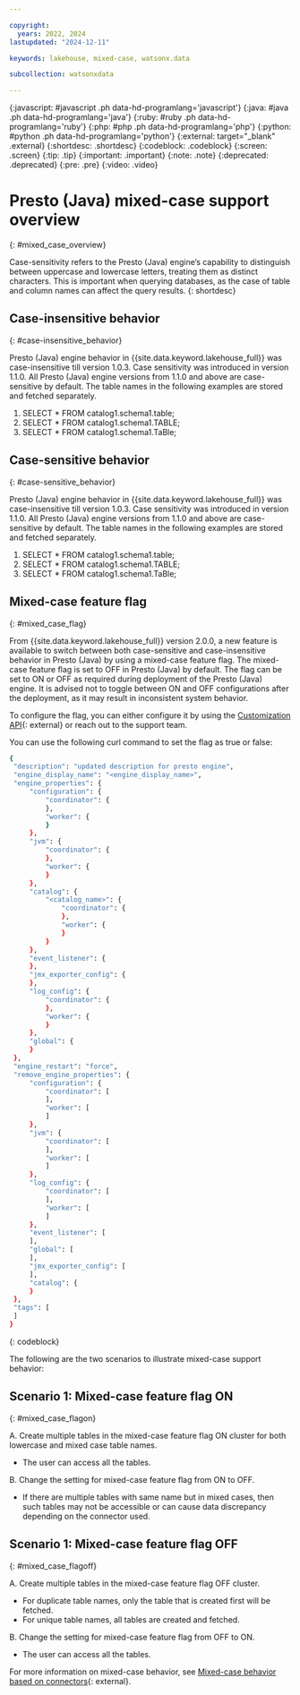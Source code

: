 ```yaml
---

copyright:
  years: 2022, 2024
lastupdated: "2024-12-11"

keywords: lakehouse, mixed-case, watsonx.data

subcollection: watsonxdata

---
```


{:javascript: #javascript .ph data-hd-programlang='javascript'}
{:java: #java .ph data-hd-programlang='java'}
{:ruby: #ruby .ph data-hd-programlang='ruby'}
{:php: #php .ph data-hd-programlang='php'}
{:python: #python .ph data-hd-programlang='python'}
{:external: target="_blank" .external}
{:shortdesc: .shortdesc}
{:codeblock: .codeblock}
{:screen: .screen}
{:tip: .tip}
{:important: .important}
{:note: .note}
{:deprecated: .deprecated}
{:pre: .pre}
{:video: .video}

# Presto (Java) mixed-case support overview
{: #mixed_case_overview}

Case-sensitivity refers to the Presto (Java) engine’s capability to distinguish between uppercase and lowercase letters, treating them as distinct characters. This is important when querying databases, as the case of table and column names can affect the query results.
{: shortdesc}

## Case-insensitive behavior
{: #case-insensitive_behavior}

Presto (Java) engine behavior in {{site.data.keyword.lakehouse_full}} was case-insensitive till version 1.0.3. Case sensitivity was introduced in version 1.1.0. All Presto (Java) engine versions from 1.1.0 and above are case-sensitive by default. The table names in the following examples are stored and fetched separately.

1. SELECT * FROM catalog1.schema1.table;
2. SELECT * FROM catalog1.schema1.TABLE;
3. SELECT * FROM catalog1.schema1.TaBle;

## Case-sensitive behavior
{: #case-sensitive_behavior}

Presto (Java) engine behavior in {{site.data.keyword.lakehouse_full}} was case-insensitive till version 1.0.3. Case sensitivity was introduced in version 1.1.0. All Presto (Java) engine versions from 1.1.0 and above are case-sensitive by default. The table names in the following examples are stored and fetched separately.

1. SELECT * FROM catalog1.schema1.table;
2. SELECT * FROM catalog1.schema1.TABLE;
3. SELECT * FROM catalog1.schema1.TaBle;

## Mixed-case feature flag
{: #mixed_case_flag}

From {{site.data.keyword.lakehouse_full}} version 2.0.0, a new feature is available to switch between both case-sensitive and case-insensitive behavior in Presto (Java) by using a mixed-case feature flag. The mixed-case feature flag is set to OFF in Presto (Java) by default. The flag can be set to ON or OFF as required during deployment of the Presto (Java) engine. It is advised not to toggle between ON and OFF configurations after the deployment, as it may result in inconsistent system behavior.

To configure the flag, you can either configure it by using the [Customization API](https://cloud.ibm.com/apidocs/watsonxdata-software#update-presto-engine){: external} or reach out to the support team.

You can use the following curl command to set the flag as true or false:

   ```bash
   {
	"description": "updated description for presto engine",
	"engine_display_name": "<engine_display_name>",
	"engine_properties": {
		"configuration": {
			"coordinator": {
			},
			"worker": {
			}
		},
		"jvm": {
			"coordinator": {
			},
			"worker": {
			}
		},
		"catalog": {
			"<catalog_name>": {
				"coordinator": {
				},
				"worker": {
				}
			}
		},
		"event_listener": {
		},
		"jmx_exporter_config": {
		},
		"log_config": {
			"coordinator": {
			},
			"worker": {
			}
		},
		"global": {
		}
	},
	"engine_restart": "force",
	"remove_engine_properties": {
		"configuration": {
			"coordinator": [
			],
			"worker": [
			]
		},
		"jvm": {
			"coordinator": [
			],
			"worker": [
			]
		},
		"log_config": {
			"coordinator": [
			],
			"worker": [
			]
		},
		"event_listener": [
		],
		"global": [
		],
		"jmx_exporter_config": [
		],
		"catalog": {
		}
	},
	"tags": [
	]
}
   ```
   {: codeblock}

The following are the two scenarios to illustrate mixed-case support behavior:

## Scenario 1: Mixed-case feature flag ON
{: #mixed_case_flagon}

A. Create multiple tables in the mixed-case feature flag ON cluster for both lowercase and mixed case table names.
* The user can access all the tables.

B. Change the setting for mixed-case feature flag from ON to OFF.
* If there are multiple tables with same name but in mixed cases, then such tables may not be accessible or can cause data discrepancy depending on the connector used.

## Scenario 1: Mixed-case feature flag OFF
{: #mixed_case_flagoff}

A. Create multiple tables in the mixed-case feature flag OFF cluster.
* For duplicate table names, only the table that is created first will be fetched.
* For unique table names, all tables are created and fetched.

B. Change the setting for mixed-case feature flag from OFF to ON.
* The user can access all the tables.

For more information on mixed-case behavior, see [Mixed-case behavior based on connectors](watsonxdata?topic=watsonxdata-mixed_case_behavior){: external}.
